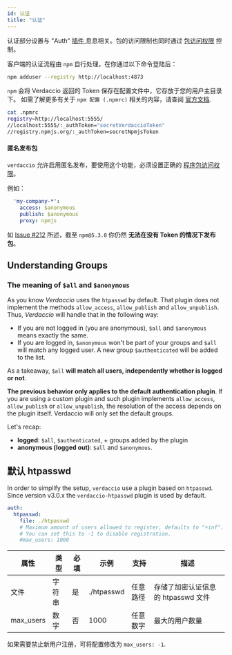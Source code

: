 ```yaml
---
id: 认证
title: "认证"
---
```


认证部分设置与 "Auth" [ 插件 ](plugins.md)息息相关。包的访问限制也同时通过 [ 包访问权限](packages.md) 控制。

客户端的认证流程由 `npm` 自行处理，在你通过以下命令登陆后：

```bash
npm adduser --registry http://localhost:4873
```

`npm` 会将 Verdaccio 返回的 Token 保存在配置文件中，它存放于您的用户主目录下。 如需了解更多有关于 `npm 配置 (.npmrc)` 相关的内容，请查阅 [官方文档](https://docs.npmjs.com/files/npmrc).

```bash
cat .npmrc
registry=http://localhost:5555/
//localhost:5555/:_authToken="secretVerdaccioToken"
//registry.npmjs.org/:_authToken=secretNpmjsToken
```

#### 匿名发布包

`verdaccio` 允许启用匿名发布，要使用这个功能，必须设置正确的 [程序包访问权限](packages.md)。

例如：

```yaml
  'my-company-*':
    access: $anonymous
    publish: $anonymous
    proxy: npmjs
```

如 [Issue #212](https://github.com/verdaccio/verdaccio/issues/212#issuecomment-308578500) 所述，截至 `npm@5.3.0` 你仍然 **无法在没有 Token 的情况下发布包**。

## Understanding Groups

### The meaning of `$all` and `$anonymous`

As you know *Verdaccio* uses the `htpasswd` by default. That plugin does not implement the methods `allow_access`, `allow_publish` and `allow_unpublish`. Thus, *Verdaccio* will handle that in the following way:

* If you are not logged in (you are anonymous), `$all` and `$anonymous` means exactly the same.
* If you are logged in, `$anonymous` won't be part of your groups and `$all` will match any logged user. A new group `$authenticated` will be added to the list.

As a takeaway, `$all` **will match all users, independently whether is logged or not**.

**The previous behavior only applies to the default authentication plugin**. If you are using a custom plugin and such plugin implements `allow_access`, `allow_publish` or `allow_unpublish`, the resolution of the access depends on the plugin itself. Verdaccio will only set the default groups.

Let's recap:

* **logged**: `$all`, `$authenticated`, + groups added by the plugin
* **anonymous (logged out)**: `$all` and `$anonymous`.

## 默认 htpasswd

In order to simplify the setup, `verdaccio` use a plugin based on `htpasswd`. Since version v3.0.x the `verdaccio-htpasswd` plugin is used by default.

```yaml
auth:
  htpasswd:
    file: ./htpasswd
    # Maximum amount of users allowed to register, defaults to "+inf".
    # You can set this to -1 to disable registration.
    #max_users: 1000
```

| 属性        | 类型  | 必填 | 示例         | 支持   | 描述                     |
| --------- | --- | -- | ---------- | ---- | ---------------------- |
| 文件        | 字符串 | 是  | ./htpasswd | 任意路径 | 存储了加密认证信息的 htpasswd 文件 |
| max_users | 数字  | 否  | 1000       | 任意数字 | 最大的用户数量                |

如果需要禁止新用户注册，可将配置修改为 `max_users: -1`.